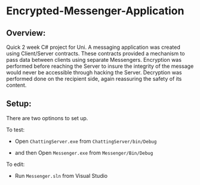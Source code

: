 # Encrypted-Messenger-Application

## Overview:
Quick 2 week C# project for Uni. A messaging application was created using Client/Server contracts. These contracts provided a mechanism to pass data between clients using separate Messengers. Encryption was performed before reaching the Server to insure the integrity of the message would never be accessible through hacking the Server. Decryption was performed done on the recipient side, again reassuring the safety of its content. 

## Setup:
There are two optinons to set up.

To test:

- Open `ChattingServer.exe` from `ChattingServer/bin/Debug`

- and then Open `Messenger.exe` from `Messenger/Bin/Debug`

To edit:

- Run `Messenger.sln` from Visual Studio
